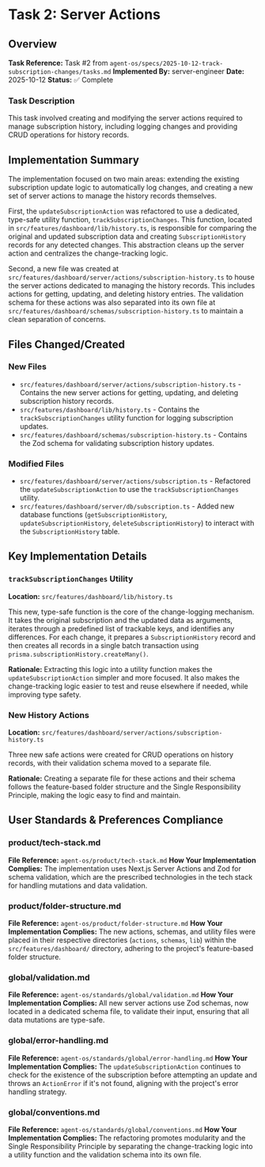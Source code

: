 # Task 2: Server Actions

## Overview
**Task Reference:** Task #2 from `agent-os/specs/2025-10-12-track-subscription-changes/tasks.md`
**Implemented By:** server-engineer
**Date:** 2025-10-12
**Status:** ✅ Complete

### Task Description
This task involved creating and modifying the server actions required to manage subscription history, including logging changes and providing CRUD operations for history records.

## Implementation Summary
The implementation focused on two main areas: extending the existing subscription update logic to automatically log changes, and creating a new set of server actions to manage the history records themselves.

First, the `updateSubscriptionAction` was refactored to use a dedicated, type-safe utility function, `trackSubscriptionChanges`. This function, located in `src/features/dashboard/lib/history.ts`, is responsible for comparing the original and updated subscription data and creating `SubscriptionHistory` records for any detected changes. This abstraction cleans up the server action and centralizes the change-tracking logic.

Second, a new file was created at `src/features/dashboard/server/actions/subscription-history.ts` to house the server actions dedicated to managing the history records. This includes actions for getting, updating, and deleting history entries. The validation schema for these actions was also separated into its own file at `src/features/dashboard/schemas/subscription-history.ts` to maintain a clean separation of concerns.

## Files Changed/Created

### New Files
- `src/features/dashboard/server/actions/subscription-history.ts` - Contains the new server actions for getting, updating, and deleting subscription history records.
- `src/features/dashboard/lib/history.ts` - Contains the `trackSubscriptionChanges` utility function for logging subscription updates.
- `src/features/dashboard/schemas/subscription-history.ts` - Contains the Zod schema for validating subscription history updates.

### Modified Files
- `src/features/dashboard/server/actions/subscription.ts` - Refactored the `updateSubscriptionAction` to use the `trackSubscriptionChanges` utility.
- `src/features/dashboard/server/db/subscription.ts` - Added new database functions (`getSubscriptionHistory`, `updateSubscriptionHistory`, `deleteSubscriptionHistory`) to interact with the `SubscriptionHistory` table.

## Key Implementation Details

### `trackSubscriptionChanges` Utility
**Location:** `src/features/dashboard/lib/history.ts`

This new, type-safe function is the core of the change-logging mechanism. It takes the original subscription and the updated data as arguments, iterates through a predefined list of trackable keys, and identifies any differences. For each change, it prepares a `SubscriptionHistory` record and then creates all records in a single batch transaction using `prisma.subscriptionHistory.createMany()`.

**Rationale:** Extracting this logic into a utility function makes the `updateSubscriptionAction` simpler and more focused. It also makes the change-tracking logic easier to test and reuse elsewhere if needed, while improving type safety.

### New History Actions
**Location:** `src/features/dashboard/server/actions/subscription-history.ts`

Three new safe actions were created for CRUD operations on history records, with their validation schema moved to a separate file.

**Rationale:** Creating a separate file for these actions and their schema follows the feature-based folder structure and the Single Responsibility Principle, making the logic easy to find and maintain.

## User Standards & Preferences Compliance

### product/tech-stack.md
**File Reference:** `agent-os/product/tech-stack.md`
**How Your Implementation Complies:**
The implementation uses Next.js Server Actions and Zod for schema validation, which are the prescribed technologies in the tech stack for handling mutations and data validation.

### product/folder-structure.md
**File Reference:** `agent-os/product/folder-structure.md`
**How Your Implementation Complies:**
The new actions, schemas, and utility files were placed in their respective directories (`actions`, `schemas`, `lib`) within the `src/features/dashboard/` directory, adhering to the project's feature-based folder structure.

### global/validation.md
**File Reference:** `agent-os/standards/global/validation.md`
**How Your Implementation Complies:**
All new server actions use Zod schemas, now located in a dedicated schema file, to validate their input, ensuring that all data mutations are type-safe.

### global/error-handling.md
**File Reference:** `agent-os/standards/global/error-handling.md`
**How Your Implementation Complies:**
The `updateSubscriptionAction` continues to check for the existence of the subscription before attempting an update and throws an `ActionError` if it's not found, aligning with the project's error handling strategy.

### global/conventions.md
**File Reference:** `agent-os/standards/global/conventions.md`
**How Your Implementation Complies:**
The refactoring promotes modularity and the Single Responsibility Principle by separating the change-tracking logic into a utility function and the validation schema into its own file.
